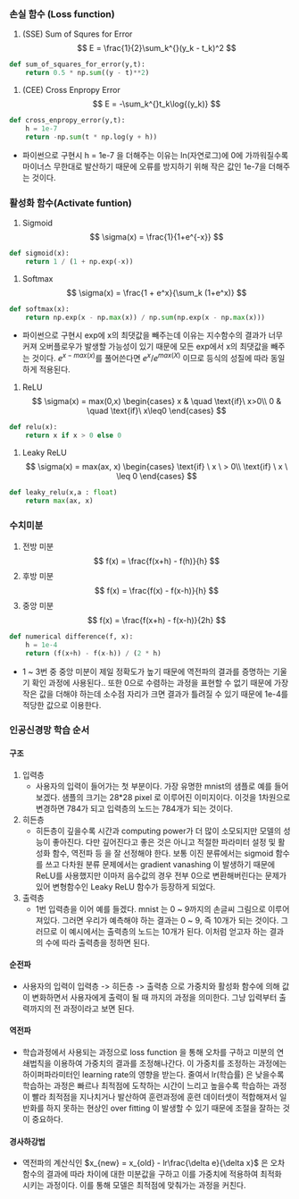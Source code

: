 

### 손실 함수 (Loss function)
1. (SSE) Sum of Squres for Error
$$
E = \frac{1}{2}\sum_k^{}(y_k - t_k)^2
$$
```python
def sum_of_squares_for_error(y,t):
	return 0.5 * np.sum((y - t)**2)
```
1. (CEE) Cross Enpropy Error
$$
	E = -\sum_k^{}t_k\log{(y_k)}
$$
```python
def cross_enpropy_error(y,t):
	h = 1e-7
	return -np.sum(t * np.log(y + h))
```
- 파이썬으로 구현시 h = 1e-7 을 더해주는 이유는 ln(자연로그)에 0에 가까워질수록 마이너스 무한대로 발산하기 때문에 오류를 방지하기 위해 작은 값인 1e-7을 더해주는 것이다.
### 활성화 함수(Activate funtion)
1. Sigmoid
$$
	\sigma(x) = \frac{1}{1+e^{-x}}
$$
```python
def sigmoid(x):
	return 1 / (1 + np.exp(-x))
```
1. Softmax
$$
	\sigma(x) = \frac{1 + e^x}{\sum_k (1+e^x)}
$$
```python
def softmax(x):
	return np.exp(x - np.max(x)) / np.sum(np.exp(x - np.max(x)))
```
- 파이썬으로 구현시 exp에 x의 최댓값을 빼주는데 이유는 지수함수의 결과가 너무 커져 오버플로우가 발생할 가능성이 있기 때문에 모든 exp에서  x의 최댓값을 빼주는 것이다. $e^{x - max(x)}$를 풀어쓴다면 $e^x / e^{max(X)}$ 이므로 등식의 성질에 따라 동일하게 적용된다.
1. ReLU
$$
		\sigma(x) = max(0,x)
		\begin{cases}
			x & \quad \text{if}\ x>0\\
			0 & \quad \text{if}\ x\leq0
		\end{cases}
$$
```python
def relu(x):
	return x if x > 0 else 0
```
1. Leaky ReLU
$$
\sigma(x) = max(ax, x) 
\begin{cases}
	\text{if} \ x \ > 0\\
	\text{if} \ x \ \leq 0
\end{cases}
$$
```python
def leaky_relu(x,a : float)
	return max(ax, x)
```
### 수치미분
1. 전방 미분
$$
	f(x) = \frac{f(x+h) - f(h)}{h}
$$
2. 후방 미분
$$
	f(x) = \frac{f(x) - f(x-h)}{h}
$$
3. 중앙 미분
$$
	f(x) = \frac{f(x+h) - f(x-h)}{2h}
$$
```python
def numerical difference(f, x):
	h = 1e-4
	return (f(x+h) - f(x-h)) / (2 * h)
```
- 1 ~ 3번 중 중앙 미분이 제일 정확도가 높기 때문에 역전파의 결과를 증명하는 기울기 확인 과정에 사용된다.. 또한 0으로 수렴하는 과정을 표현할 수 없기 때문에 가장 작은 값을 더해야 하는데 소수점 자리가 크면 결과가 틀려질 수 있기 때문에 1e-4를 적당한 값으로 이용한다.
### 인공신경망 학습 순서
#### 구조
1. 입력층
	- 사용자의 입력이 들어가는 첫 부분이다. 가장 유명한 mnist의 샘플로 예를 들어보겠다. 샘플의 크기는 28*28 pixel 로 이루어진 이미지이다. 이것을 1차원으로 변경하면 784가 되고 입력층의 노드는 784개가 되는 것이다.
2. 히든층
	- 히든층이 깊을수록 시간과 computing power가 더 많이 소모되지만 모델의 성능이 좋아진다. 다만 깊어진다고 좋은 것은 아니고 적절한 파라미터 설정 및 활성화 함수, 역전파 등 을 잘 선정해야 한다. 보통 이진 분류에서는 sigmoid 함수를 쓰고  다차원 분류 문제에서는 gradient vanashing 이 발생하기 때문에 ReLU를 사용했지만 이마저 음수값의 경우 전부 0으로 변환해버린다는 문제가 있어 변형함수인 Leaky ReLU 함수가 등장하게 되었다.
3. 출력층
	- 1번 입력층을 이어 예를 들겠다. mnist 는  0 ~ 9까지의 손글씨 그림으로 이루어져있다. 그러면 우리가 예측해야 하는 결과는 0 ~ 9, 즉 10개가 되는 것이다. 그러므로 이 예시에서는 출력층의 노드는 10개가 된다. 이처럼 얻고자 하는 결과의 수에 따라 출력층을 정하면 된다.
#### 순전파
 - 사용자의 입력이 입력층 -> 히든층 -> 출력층 으로 가중치와 활성화 함수에 의해 값이 변화하면서 사용자에게 출력이 될 때 까지의 과정을 의미한다. 그냥 입력부터 출력까지의 전 과정이라고 보면 된다.
#### 역전파
 - 학습과정에서 사용되는 과정으로 loss function 을 통해 오차를 구하고 미분의 연쇄법칙을 이용하여 가중치의 결과를 조정해나간다. 이 가중치를 조정하는 과정에는 하이퍼파라미터인 learning rate의 영향을 받는다. 줄여서 lr(학습률) 은 낮을수록 학습하는 과정은 빠르나 최적점에 도착하는 시간이 느리고 높을수록 학습하는 과정이 빨라 최적점을 지나치거나 발산하여 훈련과정에 훈련 데이터셋이 적합해져서 일반화를 하지 못하는 현상인 over fitting 이 발생할 수 있기 때문에 조절을 잘하는 것이 중요하다.
#### 경사하강법
- 역전파의 계산식인 $x_{new} = x_{old} - lr\frac{\delta e}{\delta x}$ 은 오차함수의 결과에 따라 차이에 대한 미분값을 구하고 이를 가중치에 적용하여 최적화 시키는 과정이다. 이를 통해 모델은 최적점에 맞춰가는 과정을 커친다.